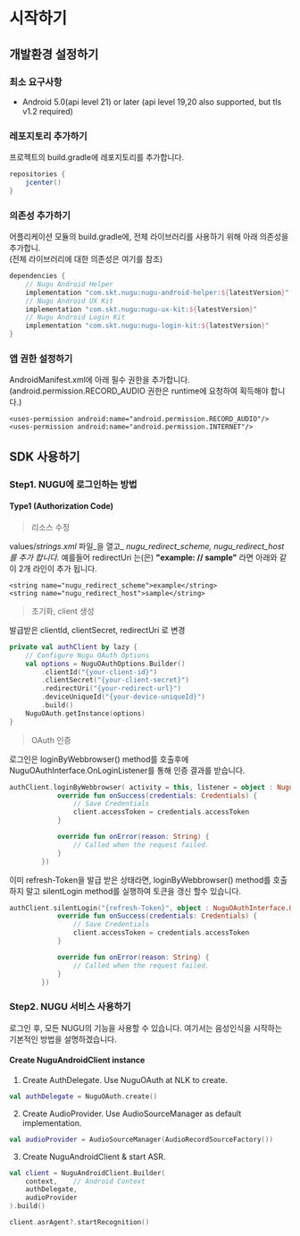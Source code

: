 # 시작하기

## 개발환경 설정하기

### 최소 요구사항

* Android 5.0\(api level 21\) or later \(api level 19,20 also supported, but  tls v1.2 required\)

### 레포지토리 추가하기

프로젝트의 build.gradle에 레포지토리를 추가합니다.

```groovy
repositories {
    jcenter()
}
```

### 의존성 추가하기

어플리케이션 모듈의 build.gradle에, 전체 라이브러리를 사용하기 위해 아래 의존성을 추가합니.  
\(전체 라이브러리에 대한 의존성은 여기를 참조\)

```groovy
dependencies {
    // Nugu Android Helper
    implementation "com.skt.nugu:nugu-android-helper:${latestVersion}"
    // Nugu Android UX Kit
    implementation "com.skt.nugu:nugu-ux-kit:${latestVersion}"
    // Nugu Android Login Kit
    implementation "com.skt.nugu:nugu-login-kit:${latestVersion}"
}
```

### 앱 권한 설정하기

AndroidManifest.xml에 아래 필수 권한을 추가합니다.  
\(android.permission.RECORD\_AUDIO 권한은 runtime에 요청하여 획득해야 합니다.\)

```markup
<uses-permission android:name="android.permission.RECORD_AUDIO"/>
<uses-permission android:name="android.permission.INTERNET"/>
```

## SDK 사용하기

### Step1. NUGU에 로그인하는 방법

#### Type1 \(Authorization Code\)

> 리소스 수정

values/_strings_._xml_ 파일_을 열고_ _nugu\_redirect\_scheme, nugu\_redirect\_host 를 추가 합니다._ 예를들어 redirectUri 는\(은\)  **"example: // sample"** 라면 아래와 같이 2개 라인이 추가 됩니다.

```markup
<string name="nugu_redirect_scheme">example</string>
<string name="nugu_redirect_host">sample</string>
```

> 초기화,  client 생성

발급받은 clientId, clientSecret, redirectUri 로 변경

```kotlin
private val authClient by lazy {
    // Configure Nugu OAuth Options
    val options = NuguOAuthOptions.Builder()
        .clientId("{your-client-id}")
        .clientSecret("{your-client-secret}")
        .redirectUri("{your-redirect-url}")
        .deviceUniqueId("{your-device-uniqueId}")
        .build()
    NuguOAuth.getInstance(options)
}
```

> OAuth 인증

로그인은 loginByWebbrowser\(\) method를 호출후에 NuguOAuthInterface.OnLoginListener를 통해 인증 결과를 받습니다.

```kotlin
authClient.loginByWebbrowser( activity = this, listener = object : NuguOAuthInterface.OnLoginListener {
            override fun onSuccess(credentials: Credentials) {
                // Save Credentials
                client.accessToken = credentials.accessToken
            }

            override fun onError(reason: String) {
                // Called when the request failed.
            }
        })
```

이미 refresh-Token을 발급 받은 상태라면,  loginByWebbrowser\(\) method를 호출하지 말고 silentLogin method를 실행하여 토큰을 갱신 할수 있습니다.

```kotlin
authClient.silentLogin("{refresh-Token}", object : NuguOAuthInterface.OnLoginListener {
            override fun onSuccess(credentials: Credentials) {
                // Save Credentials
                client.accessToken = credentials.accessToken
            }

            override fun onError(reason: String) {
                // Called when the request failed.
            }
        })
```

### Step2. NUGU 서비스 사용하기

로그인 후, 모든 NUGU의 기능을 사용할 수 있습니다. 여기서는 음성인식을 시작하는 기본적인 방법을 설명하겠습니다.

#### Create NuguAndroidClient instance

1. Create AuthDelegate. Use NuguOAuth at NLK to create.

```kotlin
val authDelegate = NuguOAuth.create()
```

2. Create AudioProvider. Use AudioSourceManager as default implementation.

```kotlin
val audioProvider = AudioSourceManager(AudioRecordSourceFactory())
```

3. Create NuguAndroidClient & start ASR.

```kotlin
val client = NuguAndroidClient.Builder(
    context,    // Android Context
    authDelegate,
    audioProvider
).build()

client.asrAgent?.startRecognition()
```

